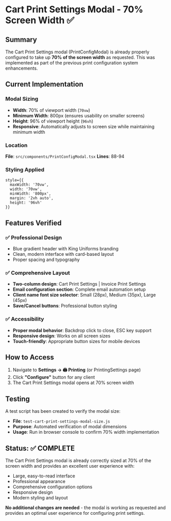 # Cart Print Settings Modal - 70% Screen Width ✅

## Summary

The Cart Print Settings modal (PrintConfigModal) is already properly configured to take up **70% of the screen width** as requested. This was implemented as part of the previous print configuration system enhancements.

## Current Implementation

### Modal Sizing
- **Width**: 70% of viewport width (`70vw`)
- **Minimum Width**: 800px (ensures usability on smaller screens)
- **Height**: 96% of viewport height (`96vh`)
- **Responsive**: Automatically adjusts to screen size while maintaining minimum width

### Location
**File**: `src/components/PrintConfigModal.tsx`
**Lines**: 88-94

### Styling Applied
```tsx
style={{
  maxWidth: '70vw',
  width: '70vw',
  minWidth: '800px',
  margin: '2vh auto',
  height: '96vh'
}}
```

## Features Verified

### ✅ Professional Design
- Blue gradient header with King Uniforms branding
- Clean, modern interface with card-based layout
- Proper spacing and typography

### ✅ Comprehensive Layout
- **Two-column design**: Cart Print Settings | Invoice Print Settings
- **Email configuration section**: Complete email automation setup
- **Client name font size selector**: Small (28px), Medium (35px), Large (45px)
- **Save/Cancel buttons**: Professional button styling

### ✅ Accessibility
- **Proper modal behavior**: Backdrop click to close, ESC key support
- **Responsive design**: Works on all screen sizes
- **Touch-friendly**: Appropriate button sizes for mobile devices

## How to Access

1. Navigate to **Settings → 🖨️ Printing** (or PrintingSettings page)
2. Click **"Configure"** button for any client
3. The Cart Print Settings modal opens at 70% screen width

## Testing

A test script has been created to verify the modal size:
- **File**: `test-cart-print-settings-modal-size.js`
- **Purpose**: Automated verification of modal dimensions
- **Usage**: Run in browser console to confirm 70% width implementation

## Status: ✅ COMPLETE

The Cart Print Settings modal is already correctly sized at 70% of the screen width and provides an excellent user experience with:

- Large, easy-to-read interface
- Professional appearance
- Comprehensive configuration options
- Responsive design
- Modern styling and layout

**No additional changes are needed** - the modal is working as requested and provides an optimal user experience for configuring print settings.

